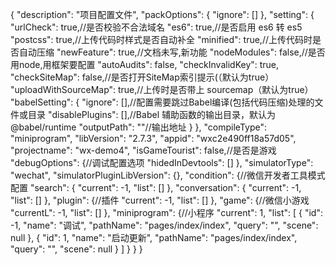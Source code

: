 {
	"description": "项目配置文件",
	"packOptions": {
		"ignore": []
	},
	"setting": {
		"urlCheck": true,//是否校验不合法域名
		"es6": true,//是否启用 es6 转 es5
		"postcss": true,//上传代码时样式是否自动补全
		"minified": true,//上传代码时是否自动压缩
		"newFeature": true,//文档未写,新功能
		"nodeModules": false,//是否用node,用框架要配置
		"autoAudits": false,
		"checkInvalidKey": true,
		"checkSiteMap": false,//是否打开SiteMap索引提示(（默认为true）
		"uploadWithSourceMap": true,//上传时是否带上 sourcemap（默认为true）
		"babelSetting": {
			"ignore": [],//配置需要跳过Babel编译(包括代码压缩)处理的文件或目录
			"disablePlugins": [],//Babel 辅助函数的输出目录，默认为 @babel/runtime
			"outputPath": ""//输出地址
		}
	},
	"compileType": "miniprogram",
	"libVersion": "2.7.3",
	"appid": "wxc2e490ff18a57d05",
	"projectname": "wx-demo4",
	"isGameTourist": false,//是否是游戏
	"debugOptions": {//调试配置选项
		"hidedInDevtools": []
	},
	"simulatorType": "wechat",
	"simulatorPluginLibVersion": {},
	"condition": {//微信开发者工具模式配置
		"search": {
			"current": -1,
			"list": []
		},
		"conversation": {
			"current": -1,
			"list": []
		},
		"plugin": {//插件
			"current": -1,
			"list": []
		},
		"game": {//微信小游戏
			"currentL": -1,
			"list": []
		},
		"miniprogram": {//小程序
			"current": 1,
			"list": [
				{
					"id": -1,
					"name": "调试",
					"pathName": "pages/index/index",
					"query": "",
					"scene": null
				},
				{
					"id": 1,
					"name": "启动更新",
					"pathName": "pages/index/index",
					"query": "",
					"scene": null
				}
			]
		}
	}
}